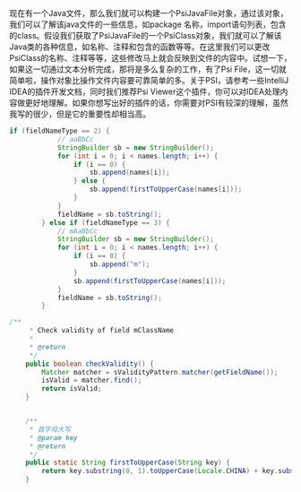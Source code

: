 现在有一个Java文件，那么我们就可以构建一个PsiJavaFile对象，通过该对象，我们可以了解该java文件的一些信息，如package 名称，import语句列表，包含的class。假设我们获取了PsiJavaFile的一个PsiClass对象，我们就可以了解该Java类的各种信息，如名称、注释和包含的函数等等。在这里我们可以更改PsiClass的名称、注释等等，这些修改马上就会反映到文件的内容中。试想一下，如果这一切通过文本分析完成，那将是多么复杂的工作，有了Psi File，这一切就简单啦，操作对象比操作文件内容要可靠简单的多。关于PSI，请参考一些IntelliJ IDEA的插件开发文档，同时我们推荐Psi Viewer这个插件，你可以对IDEA处理内容做更好地理解。如果你想写出好的插件的话，你需要对PSI有较深的理解，虽然我写的很少，但是它的重要性却相当高。



``` java
if (fieldNameType == 2) {
            // aaBbCc
            StringBuilder sb = new StringBuilder();
            for (int i = 0; i < names.length; i++) {
                if (i == 0) {
                    sb.append(names[i]);
                } else {
                    sb.append(firstToUpperCase(names[i]));
                }
            }
            fieldName = sb.toString();
        } else if (fieldNameType == 3) {
            // mAaBbCc
            StringBuilder sb = new StringBuilder();
            for (int i = 0; i < names.length; i++) {
                if (i == 0) {
                    sb.append("m");
                }
                sb.append(firstToUpperCase(names[i]));
            }
            fieldName = sb.toString();
        }

/**
     * Check validity of field mClassName
     *
     * @return
     */
    public boolean checkValidity() {
        Matcher matcher = sValidityPattern.matcher(getFieldName());
        isValid = matcher.find();
        return isValid;
    }


    /**
     * 首字母大写
     * @param key
     * @return
     */
    public static String firstToUpperCase(String key) {
        return key.substring(0, 1).toUpperCase(Locale.CHINA) + key.substring(1);
    }
```

